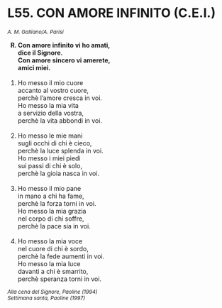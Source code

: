# L55. CON AMORE INFINITO (C.E.I.)

<sub><i>A. M. Galliano/A. Parisi</i></sub>
<ol>
	<b><li type="A" value="18">Con amore infinito vi ho amati,<br>
		dice il Signore.<br>
		Con amore sincero vi amerete,<br>
		amici miei.</li></b><br>
	<li value="1">Ho messo il mio cuore<br>
		accanto al vostro cuore,<br>
		perchè l’amore cresca in voi.<br>
		Ho messo la mia vita<br>
		a servizio della vostra,<br>
		perchè la vita abbondi in voi.</li><br>
	<li>Ho messo le mie mani<br>
		sugli occhi di chi è cieco,<br>
		perchè la luce splenda in voi.<br>
		Ho messo i miei piedi<br>
		sui passi di chi è solo,<br>
		perchè la gioia nasca in voi.</li><br>
	<li>Ho messo il mio pane<br>
		in mano a chi ha fame,<br>
		perchè la forza torni in voi.<br>
		Ho messo la mia grazia<br>
		nel corpo di chi soffre,<br>
		perchè la pace sia in voi.</li><br>
	<li>Ho messo la mia voce<br>
		nel cuore di chi è sordo,<br>
		perchè la fede aumenti in voi.<br>
		Ho messo la mia luce<br>
		davanti a chi è smarrito,<br>
		perchè speranza torni in voi.</li>
</ol>
<sub><i>Alla cena del Signore, Paoline (1994)<br>Settimana santa, Paoline (1997)</i></sub>
